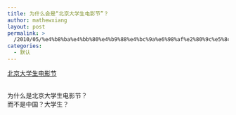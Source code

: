 ```yaml
---
title: 为什么会是“北京大学生电影节”？
author: mathewxiang
layout: post
permalink: >
  /2010/05/%e4%b8%ba%e4%bb%80%e4%b9%88%e4%bc%9a%e6%98%af%e2%80%9c%e5%8c%97%e4%ba%ac%e5%a4%a7%e5%ad%a6%e7%94%9f%e7%94%b5%e5%bd%b1%e8%8a%82%e2%80%9d%ef%bc%9f/
categories:
  - 默认
---
```

<a href="http://baike.baidu.com/view/557870.htm?fr=ala0_1" target="_blank">北京大学生电影节</a>

<div>
  <br />
</div>

<div>
  为什么是北京大学生电影节？
</div>

<div>
  而不是中国？大学生？
</div>